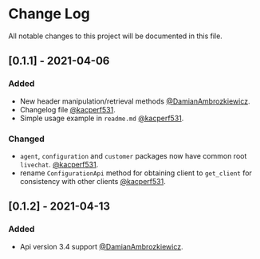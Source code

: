 # Change Log
All notable changes to this project will be documented in this file.


## [0.1.1] - 2021-04-06

### Added

- New header manipulation/retrieval methods [@DamianAmbrozkiewicz](https://github.com/DamianAmbrozkiewicz).
- Changelog file [@kacperf531](https://github.com/kacperf531).
- Simple usage example in `readme.md` [@kacperf531](https://github.com/kacperf531).

### Changed

- `agent`, `configuration` and `customer` packages now have common root `livechat`. [@kacperf531](https://github.com/kacperf531).
- rename `ConfigurationApi` method for obtaining client to `get_client` for consistency with other clients [@kacperf531](https://github.com/kacperf531).

## [0.1.2] - 2021-04-13

### Added
- Api version 3.4 support [@DamianAmbrozkiewicz](https://github.com/DamianAmbrozkiewicz).

